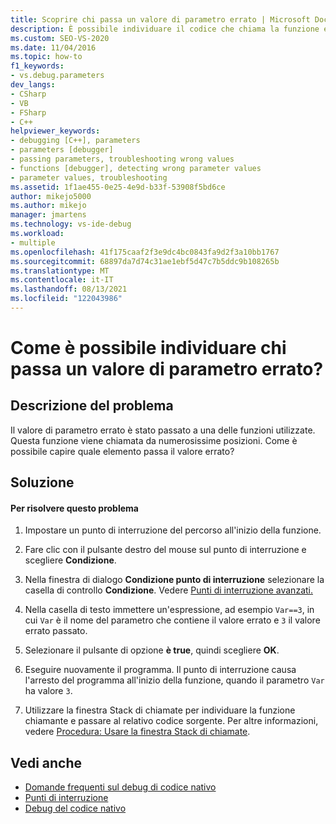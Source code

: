 ```yaml
---
title: Scoprire chi passa un valore di parametro errato | Microsoft Docs
description: È possibile individuare il codice che chiama la funzione e passare un valore di parametro non corretto. Informazioni su come usare un punto di interruzione condizionale per eseguire questa operazione.
ms.custom: SEO-VS-2020
ms.date: 11/04/2016
ms.topic: how-to
f1_keywords:
- vs.debug.parameters
dev_langs:
- CSharp
- VB
- FSharp
- C++
helpviewer_keywords:
- debugging [C++], parameters
- parameters [debugger]
- passing parameters, troubleshooting wrong values
- functions [debugger], detecting wrong parameter values
- parameter values, troubleshooting
ms.assetid: 1f1ae455-0e25-4e9d-b33f-53908f5bd6ce
author: mikejo5000
ms.author: mikejo
manager: jmartens
ms.technology: vs-ide-debug
ms.workload:
- multiple
ms.openlocfilehash: 41f175caaf2f3e9dc4bc0843fa9d2f3a10bb1767
ms.sourcegitcommit: 68897da7d74c31ae1ebf5d47c7b5ddc9b108265b
ms.translationtype: MT
ms.contentlocale: it-IT
ms.lasthandoff: 08/13/2021
ms.locfileid: "122043986"
---
```

# <a name="how-can-i-find-out-who-is-passing-a-wrong-parameter-value"></a>Come è possibile individuare chi passa un valore di parametro errato?
## <a name="problem-description"></a>Descrizione del problema
 Il valore di parametro errato è stato passato a una delle funzioni utilizzate. Questa funzione viene chiamata da numerosissime posizioni. Come è possibile capire quale elemento passa il valore errato?

## <a name="solution"></a>Soluzione

#### <a name="to-resolve-this-problem"></a>Per risolvere questo problema

1. Impostare un punto di interruzione del percorso all'inizio della funzione.

2. Fare clic con il pulsante destro del mouse sul punto di interruzione e scegliere **Condizione**.

3. Nella finestra di dialogo **Condizione punto di interruzione** selezionare la casella di controllo **Condizione**. Vedere [Punti di interruzione avanzati.](../debugger/using-breakpoints.md#BKMK_Specify_a_breakpoint_condition_using_a_code_expression)

4. Nella casella di testo immettere un'espressione, ad esempio `Var==3`, in cui `Var` è il nome del parametro che contiene il valore errato e `3` il valore errato passato.

5. Selezionare il pulsante di opzione **è true**, quindi scegliere **OK**.

6. Eseguire nuovamente il programma. Il punto di interruzione causa l'arresto del programma all'inizio della funzione, quando il parametro `Var` ha valore `3`.

7. Utilizzare la finestra Stack di chiamate per individuare la funzione chiamante e passare al relativo codice sorgente. Per altre informazioni, vedere [Procedura: Usare la finestra Stack di chiamate](../debugger/how-to-use-the-call-stack-window.md).

## <a name="see-also"></a>Vedi anche
- [Domande frequenti sul debug di codice nativo](../debugger/debugging-native-code-faqs.md)
- [Punti di interruzione](/previous-versions/ktf38f66(v=vs.100))
- [Debug del codice nativo](../debugger/debugging-native-code.md)

